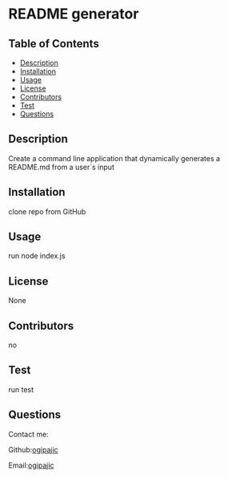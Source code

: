 


# README generator

## Table of Contents
* [Description](#description)
* [Installation](#installation)
* [Usage](#usage)
* [License](#license)
* [Contributors](#contributors)
* [Test](#test)
* [Questions](#questions)

## Description
Create a command line application that dynamically generates a README.md from a user`s input

## Installation 
clone repo from GitHub

## Usage 
run node index.js

## License
None

## Contributors
no

## Test
run test

## Questions
Contact me:

Github:[ogipajic](https://github.com/ogipajic)

Email:[ogipajic](https://github.com/ogipajic)


